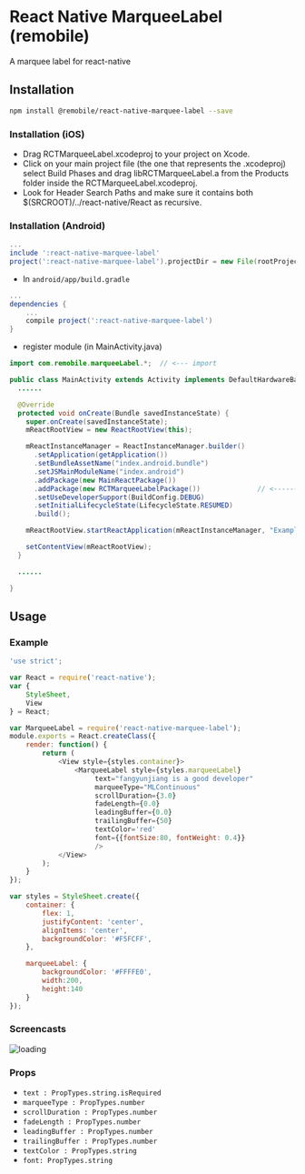 # React Native MarqueeLabel (remobile)
A marquee label for react-native

## Installation
```sh
npm install @remobile/react-native-marquee-label --save
```

### Installation (iOS)
* Drag RCTMarqueeLabel.xcodeproj to your project on Xcode.
* Click on your main project file (the one that represents the .xcodeproj) select Build Phases and drag libRCTMarqueeLabel.a from the Products folder inside the RCTMarqueeLabel.xcodeproj.
* Look for Header Search Paths and make sure it contains both $(SRCROOT)/../react-native/React as recursive.

### Installation (Android)
```gradle
...
include ':react-native-marquee-label'
project(':react-native-marquee-label').projectDir = new File(rootProject.projectDir, '../node_modules/react-native-marquee-label/android/RCTMarqueeLabel')
```

* In `android/app/build.gradle`

```gradle
...
dependencies {
    ...
    compile project(':react-native-marquee-label')
}
```

* register module (in MainActivity.java)

```java
import com.remobile.marqueeLabel.*;  // <--- import

public class MainActivity extends Activity implements DefaultHardwareBackBtnHandler {
  ......

  @Override
  protected void onCreate(Bundle savedInstanceState) {
    super.onCreate(savedInstanceState);
    mReactRootView = new ReactRootView(this);

    mReactInstanceManager = ReactInstanceManager.builder()
      .setApplication(getApplication())
      .setBundleAssetName("index.android.bundle")
      .setJSMainModuleName("index.android")
      .addPackage(new MainReactPackage())
      .addPackage(new RCTMarqueeLabelPackage())              // <------ add here
      .setUseDeveloperSupport(BuildConfig.DEBUG)
      .setInitialLifecycleState(LifecycleState.RESUMED)
      .build();

    mReactRootView.startReactApplication(mReactInstanceManager, "ExampleRN", null);

    setContentView(mReactRootView);
  }

  ......

}
```

## Usage

### Example
```js
'use strict';

var React = require('react-native');
var {
    StyleSheet,
    View
} = React;

var MarqueeLabel = require('react-native-marquee-label');
module.exports = React.createClass({
    render: function() {
        return (
            <View style={styles.container}>
                <MarqueeLabel style={styles.marqueeLabel}
                     text="fangyunjiang is a good developer"
                     marqueeType="MLContinuous"
                     scrollDuration={3.0}
                     fadeLength={0.0}
                     leadingBuffer={0.0}
                     trailingBuffer={50}
                     textColor='red'
                     font={{fontSize:80, fontWeight: 0.4}}
                     />
            </View>
        );
    }
});

var styles = StyleSheet.create({
    container: {
        flex: 1,
        justifyContent: 'center',
        alignItems: 'center',
        backgroundColor: '#F5FCFF',
    },

    marqueeLabel: {
        backgroundColor: '#FFFFE0',
        width:200,
        height:140
    }
});
```
### Screencasts

![loading](https://github.com/remobile/react-native-marquee-label/blob/master/screencasts/demo.gif)

### Props
- `text : PropTypes.string.isRequired`
- `marqueeType : PropTypes.number`
- `scrollDuration : PropTypes.number`
- `fadeLength : PropTypes.number`
- `leadingBuffer : PropTypes.number`
- `trailingBuffer : PropTypes.number`
- `textColor : PropTypes.string`
- `font: PropTypes.string`
